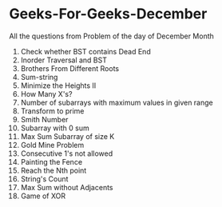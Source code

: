 # Geeks-For-Geeks-December
All the questions from Problem of the day of December Month 

1. Check whether BST contains Dead End
2. Inorder Traversal and BST
3. Brothers From Different Roots
4. Sum-string
5. Minimize the Heights II
6. How Many X's?
7. Number of subarrays with maximum values in given range
8. Transform to prime
9. Smith Number
10. Subarray with 0 sum
11. Max Sum Subarray of size K
12. Gold Mine Problem
13. Consecutive 1's not allowed
14. Painting the Fence
15. Reach the Nth point
16. String's Count
17. Max Sum without Adjacents
18. Game of XOR

